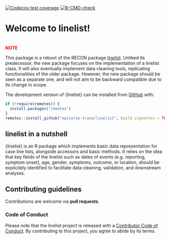 
<!-- README.md is generated from README.Rmd. Please edit that file -->

<!-- badges: start -->

[![Codecov test
coverage](https://codecov.io/gh/epiverse-trace/linelist/branch/master/graph/badge.svg)](https://codecov.io/gh/epiverse-trace/linelist?branch=master)
[![R-CMD-check](https://github.com/epiverse-trace/linelist/workflows/R-CMD-check/badge.svg)](https://github.com/epiverse-trace/linelist/actions)
<!-- badges: end -->

# Welcome to linelist\!

<br> **<span style="color: red;">NOTE</span>**

This package is a reboot of the RECON package
[linelist](https://github.com/reconhub/linelist). Unliked its
predecessor, the new package focuses on the implementation of a linelist
class. It will also eventually implement data cleaning tools,
replicating functionalities of the older package. However, the new
package should be seen as a separate one, and will not aim to be
backward compatible due to its change in scope.

The development version of {linelist} can be installed from
[GitHub](https://github.com/) with:

``` r
if (!require(remotes)) {
  install.packages("remotes")
}
remotes::install_github("epiverse-trace/linelist", build_vignettes = TRUE)
```

## linelist in a nutshell

{linelist} is an R package which implements basic data representation
for case line lists, alongside accessors and basic methods. It relies on
the idea that key fields of the linelist such as dates of events
(e.g. reporting, symptom onset), age, gender, symptoms, outcome, or
location, should be explicitely identified to facilitate data cleaning,
validation, and downstream analyses.

## Contributing guidelines

Contributions are welcome via **pull requests**.

### Code of Conduct

Please note that the linelist project is released with a [Contributor
Code of
Conduct](https://contributor-covenant.org/version/2/0/CODE_OF_CONDUCT.html).
By contributing to this project, you agree to abide by its terms.
